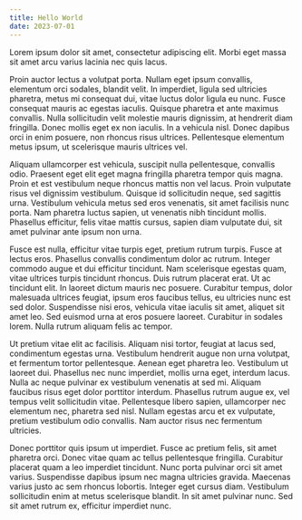 ```yaml
---
title: Hello World
date: 2023-07-01
---
```


Lorem ipsum dolor sit amet, consectetur adipiscing elit. Morbi eget massa sit amet arcu varius lacinia nec quis lacus.
<!--more--> 
Proin auctor lectus a volutpat porta. Nullam eget ipsum convallis, elementum orci sodales, blandit velit. In imperdiet, ligula sed ultricies pharetra, metus mi consequat dui, vitae luctus dolor ligula eu nunc. Fusce consequat mauris ac egestas iaculis. Quisque pharetra et ante maximus convallis. Nulla sollicitudin velit molestie mauris dignissim, at hendrerit diam fringilla. Donec mollis eget ex non iaculis. In a vehicula nisl. Donec dapibus orci in enim posuere, non rhoncus risus ultrices. Pellentesque elementum metus ipsum, ut scelerisque mauris ultrices vel.

Aliquam ullamcorper est vehicula, suscipit nulla pellentesque, convallis odio. Praesent eget elit eget magna fringilla pharetra tempor quis magna. Proin et est vestibulum neque rhoncus mattis non vel lacus. Proin vulputate risus vel dignissim vestibulum. Quisque id sollicitudin neque, sed sagittis urna. Vestibulum vehicula metus sed eros venenatis, sit amet facilisis nunc porta. Nam pharetra luctus sapien, ut venenatis nibh tincidunt mollis. Phasellus efficitur, felis vitae mattis cursus, sapien diam vulputate dui, sit amet pulvinar ante ipsum non urna.

Fusce est nulla, efficitur vitae turpis eget, pretium rutrum turpis. Fusce at lectus eros. Phasellus convallis condimentum dolor ac rutrum. Integer commodo augue et dui efficitur tincidunt. Nam scelerisque egestas quam, vitae ultrices turpis tincidunt rhoncus. Duis rutrum placerat erat. Ut ac tincidunt elit. In laoreet dictum mauris nec posuere. Curabitur tempus, dolor malesuada ultrices feugiat, ipsum eros faucibus tellus, eu ultricies nunc est sed dolor. Suspendisse nisi eros, vehicula vitae iaculis sit amet, aliquet sit amet leo. Sed euismod urna at eros posuere laoreet. Curabitur in sodales lorem. Nulla rutrum aliquam felis ac tempor.

Ut pretium vitae elit ac facilisis. Aliquam nisi tortor, feugiat at lacus sed, condimentum egestas urna. Vestibulum hendrerit augue non urna volutpat, et fermentum tortor pellentesque. Aenean eget pharetra leo. Vestibulum ut laoreet dui. Phasellus nec nunc imperdiet, mollis urna eget, interdum lacus. Nulla ac neque pulvinar ex vestibulum venenatis at sed mi. Aliquam faucibus risus eget dolor porttitor interdum. Phasellus rutrum augue ex, vel tempus velit sollicitudin vitae. Pellentesque libero sapien, ullamcorper nec elementum nec, pharetra sed nisl. Nullam egestas arcu et ex vulputate, pretium vestibulum odio convallis. Nam auctor risus nec fermentum ultricies.

Donec porttitor quis ipsum ut imperdiet. Fusce ac pretium felis, sit amet pharetra orci. Donec vitae quam ac tellus pellentesque fringilla. Curabitur placerat quam a leo imperdiet tincidunt. Nunc porta pulvinar orci sit amet varius. Suspendisse dapibus ipsum nec magna ultricies gravida. Maecenas varius justo ac sem rhoncus lobortis. Integer eget cursus diam. Vestibulum sollicitudin enim at metus scelerisque blandit. In sit amet pulvinar nunc. Sed sit amet rutrum ex, efficitur imperdiet nunc.